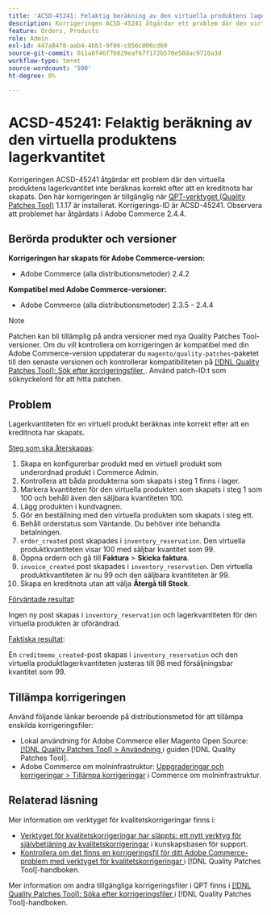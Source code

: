 ```yaml
---
title: 'ACSD-45241: Felaktig beräkning av den virtuella produktens lagerkvantitet'
description: Korrigeringen ACSD-45241 åtgärdar ett problem där den virtuella produktens lagerkvantitet inte beräknas korrekt efter att en kreditnota har skapats. Den här korrigeringen är tillgänglig när [QPT-verktyget (Quality Patches Tool)](https://experienceleague.adobe.com/sv/docs/commerce-operations/tools/quality-patches-tool/quality-patches-tool-to-self-serve-quality-patches) 1.1.17 är installerat. Korrigerings-ID är ACSD-45241. Observera att problemet har åtgärdats i Adobe Commerce 2.4.4.
feature: Orders, Products
role: Admin
exl-id: 447a84f0-aab4-4bb1-9f06-c056c006cd69
source-git-commit: 011a6f46f76029eaf67f172b576e58dac9710a3d
workflow-type: tm+mt
source-wordcount: '500'
ht-degree: 0%

---
```


# ACSD-45241: Felaktig beräkning av den virtuella produktens lagerkvantitet

Korrigeringen ACSD-45241 åtgärdar ett problem där den virtuella produktens lagerkvantitet inte beräknas korrekt efter att en kreditnota har skapats. Den här korrigeringen är tillgänglig när [QPT-verktyget (Quality Patches Tool)](https://experienceleague.adobe.com/sv/docs/commerce-operations/tools/quality-patches-tool/quality-patches-tool-to-self-serve-quality-patches) 1.1.17 är installerat. Korrigerings-ID är ACSD-45241. Observera att problemet har åtgärdats i Adobe Commerce 2.4.4.

## Berörda produkter och versioner

**Korrigeringen har skapats för Adobe Commerce-version:**

* Adobe Commerce (alla distributionsmetoder) 2.4.2

**Kompatibel med Adobe Commerce-versioner:**

* Adobe Commerce (alla distributionsmetoder) 2.3.5 - 2.4.4

>[!NOTE]
>
>Patchen kan bli tillämplig på andra versioner med nya Quality Patches Tool-versioner. Om du vill kontrollera om korrigeringen är kompatibel med din Adobe Commerce-version uppdaterar du `magento/quality-patches`-paketet till den senaste versionen och kontrollerar kompatibiliteten på [[!DNL Quality Patches Tool]: Sök efter korrigeringsfiler ](https://experienceleague.adobe.com/sv/docs/commerce-operations/tools/quality-patches-tool/quality-patches-tool-to-self-serve-quality-patches). Använd patch-ID:t som söknyckelord för att hitta patchen.

## Problem

Lagerkvantiteten för en virtuell produkt beräknas inte korrekt efter att en kreditnota har skapats.

<u>Steg som ska återskapas</u>:

1. Skapa en konfigurerbar produkt med en virtuell produkt som underordnad produkt i Commerce Admin.
1. Kontrollera att båda produkterna som skapats i steg 1 finns i lager.
1. Markera kvantiteten för den virtuella produkten som skapats i steg 1 som 100 och behåll även den säljbara kvantiteten 100.
1. Lägg produkten i kundvagnen.
1. Gör en beställning med den virtuella produkten som skapats i steg ett.
1. Behåll orderstatus som Väntande. Du behöver inte behandla betalningen.
1. `order_created` post skapades i `inventory_reservation`. Den virtuella produktkvantiteten visar 100 med säljbar kvantitet som 99.
1. Öppna ordern och gå till **Faktura** > **Skicka faktura**.
1. `invoice_created` post skapades i `inventory_reservation`. Den virtuella produktkvantiteten är nu 99 och den säljbara kvantiteten är 99.
1. Skapa en kreditnota utan att välja **Återgå till Stock**.

<u>Förväntade resultat</u>:

Ingen ny post skapas i `inventory_reservation` och lagerkvantiteten för den virtuella produkten är oförändrad.

<u>Faktiska resultat</u>:

En `creditmemo_created`-post skapas i `inventory_reservation` och den virtuella produktlagerkvantiteten justeras till 98 med försäljningsbar kvantitet som 99.

## Tillämpa korrigeringen

Använd följande länkar beroende på distributionsmetod för att tillämpa enskilda korrigeringsfiler:

* Lokal användning för Adobe Commerce eller Magento Open Source: [[!DNL Quality Patches Tool] > Användning ](/help/tools/quality-patches-tool/usage.md) i guiden [!DNL Quality Patches Tool].
* Adobe Commerce om molninfrastruktur: [Uppgraderingar och korrigeringar > Tillämpa korrigeringar](https://experienceleague.adobe.com/docs/commerce-cloud-service/user-guide/develop/upgrade/apply-patches.html?lang=sv-SE) i Commerce om molninfrastruktur.

## Relaterad läsning

Mer information om verktyget för kvalitetskorrigeringar finns i:

* [Verktyget för kvalitetskorrigeringar har släppts: ett nytt verktyg för självbetjäning av kvalitetskorrigeringar](https://experienceleague.adobe.com/sv/docs/commerce-operations/tools/quality-patches-tool/quality-patches-tool-to-self-serve-quality-patches) i kunskapsbasen för support.
* [Kontrollera om det finns en korrigeringsfil för ditt Adobe Commerce-problem med verktyget för kvalitetskorrigeringar ](/help/tools/quality-patches-tool/patches-available-in-qpt/check-patch-for-magento-issue-with-magento-quality-patches.md) i [!DNL Quality Patches Tool]-handboken.

Mer information om andra tillgängliga korrigeringsfiler i QPT finns i [[!DNL Quality Patches Tool]: Söka efter korrigeringsfiler ](https://experienceleague.adobe.com/tools/commerce-quality-patches/index.html?lang=sv-SE) i [!DNL Quality Patches Tool]-handboken.
